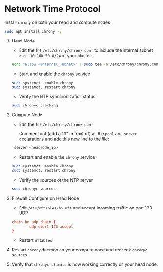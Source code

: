 # Network Time Protocol

Install `chrony` on both your head and compute nodes

   ```bash
   sudo apt install chrony -y
   ```

1. Head Node
   * Edit the file `/etc/chrony/chrony.conf` to include the internal subnet `e.g. 10.100.50.0/24` of your cluster.

   ```bash
   echo "allow <internal_subnet>" | sudo tee -a /etc/chrony/chrony.conf
   ```
   * Start and enable the `chrony` service
   ```bash
   sudo systemctl enable chrony
   sudo systemctl restart chrony
   ```
   * Verify the NTP synchronization status
   ```bash
   sudo chronyc tracking
   ```

1. Compute Node
   * Edit the file `/etc/chrony/chrony.conf`

     Comment out (add a "#" in front of) all the `pool` and `server` declarations and add this new line to the file:
   ```bash
    server <headnode_ip>
   ```
   * Restart and enable the `chrony` service
   ```bash
   sudo systemctl enable chrony
   sudo systemctl restart chrony
   ```
   * Verify the sources of the NTP server
   ```bash
   sudo chronyc sources
   ```

1. Firewall Configure on Head Node
   * Edit `/etc/nftables/hn.nft` and accept incoming traffic on port 123 UDP
   ```conf
   chain hn_udp_chain {
           udp dport 123 accept
   }
   ```
   * Restart `nftables`

1. Restart `chrony` daemon on your compute node and recheck `chronyc sources`.

1. Verify that `chronyc clients` is now working correctly on your head node.

